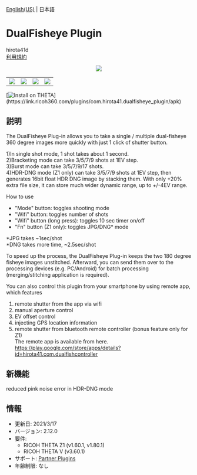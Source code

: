 [English(US)](README.md) | 日本語

# DualFisheye Plugin

hirota41d  
[利用規約](https://sites.google.com/view/h360/dualfisheye-plugin)

<div align="center"><img src="./1.png"><table><tr><td><img src="./2.png"></td><td><img src="./3.png"></td><td><img src="./4.png"></td><td><img src="./5.png"></td></tr></table></div>

[![Install on THETA](https://assets.ricoh360.com/image/upload/v1/front/theta/install-button.svg?)](https://link.ricoh360.com/plugins/com.hirota41.dualfisheye_plugin/apk)

## 説明

<div id="plugin-description">

The DualFisheye Plug-in allows you to take a single / multiple dual-fisheye 360 degree images more quickly with just 1 click of shutter button.  
  
1)In single shot mode, 1 shot takes about 1 second.  
2)Bracketing mode can take 3/5/7/9 shots at 1EV step.  
3)Burst mode can take 3/5/7/9/17 shots.  
4)HDR-DNG mode (Z1 only) can take 3/5/7/9 shots at 1EV step, then generates 16bit float HDR DNG image by stacking them. With only +20% extra file size, it can store much wider dynamic range, up to +/-4EV range.  
  
How to use  
* "Mode" button: toggles shooting mode  
* "Wifi" button: toggles number of shots  
* "Wifi" button (long press): toggles 10 sec timer on/off  
* "Fn" button (Z1 only): toggles JPG/DNG* mode  
  
*JPG takes ~1sec/shot  
*DNG takes more time, ~2.5sec/shot  
  
To speed up the process, the DualFisheye Plug-in keeps the two 180 degree fisheye images unstitched. Afterward, you can send them over to the processing devices (e.g. PC/Android) for batch processing (merging/stitching application is required).  
  
You can also control this plugin from your smartphone by using remote app, which features  
1) remote shutter from the app via wifi  
2) manual aperture control  
3) EV offset control  
4) injecting GPS location information  
5) remote shutter from bluetooth remote controller (bonus feature only for Z1)  
The remote app is available from here.  
https://play.google.com/store/apps/details?id=hirota41.com.dualfishcontroller  

</div>

## 新機能

<div id="plugin-whats-new">

reduced pink noise error in HDR-DNG mode

</div>

## 情報

- 更新日: 2021/3/17
- バージョン: 2.12.0
- 要件:
  - RICOH THETA Z1 (v1.60.1, v1.80.1)
  - RICOH THETA V (v3.60.1)
- サポート: [Partner Plugins](https://sites.google.com/view/h360/top)
- 年齢制限: なし
